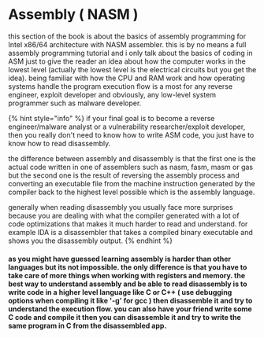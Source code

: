 # Assembly \( NASM \)

this section of the book is about the basics of assembly programming for Intel x86/64 architecture with NASM assembler. this is by no means a full assembly programming tutorial  and i only talk about the basics of coding in ASM just to give the reader an idea about how the computer works in the lowest level \(actually the lowest level is the electrical circuits but you get the idea\). being familiar with how the CPU and RAM work and how operating systems handle the program execution flow is a most for any reverse engineer, exploit developer and obviously, any low-level system programmer such as  malware developer.

{% hint style="info" %}
if your final goal is to become a  reverse engineer/malware analyst or a vulnerability researcher/exploit developer, then you really don't need to know how to write ASM code, you just have to know how to read disassembly. 

the difference between assembly and disassembly is that the first one is the actual code written in one of assemblers such as nasm, fasm, masm or gas but the second one is the result of reversing the assembly process and converting an executable file from the machine instruction generated by the compiler back to the highest level possible which is the assembly language. 

generally when reading disassembly you usually face more surprises because you are dealing with what the compiler generated with a lot of code optimizations that makes it much harder to read and understand. for example IDA is a disassembler that takes a compiled binary executable and shows you the disassembly output.
{% endhint %}

#### as you might have guessed learning assembly is harder than other languages but its not impossible. the only difference is that you have to take care of more things when working with registers and memory. the best way to understand assembly and be able to read disassembly is to write code in a higher level language like C or C++  \( use debugging options when compiling it like '-g' for gcc \) then disassemble it and try to understand the execution flow. you can also have your friend write some C code and compile it then you can disassemble it and try to write the same program in C from the disassembled app.















